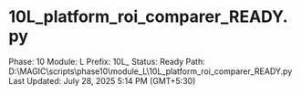 # 10L_platform_roi_comparer_READY.py

Phase: 10
Module: L
Prefix: 10L_
Status: Ready
Path: D:\MAGIC\scripts\phase10\module_L\10L_platform_roi_comparer_READY.py
Last Updated: July 28, 2025 5:14 PM (GMT+5:30)
